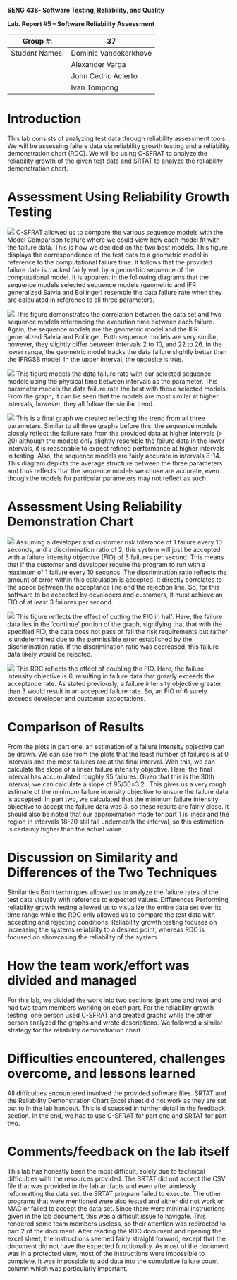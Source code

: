 **SENG 438- Software Testing, Reliability, and Quality**

**Lab. Report \#5 – Software Reliability Assessment**

| Group \#:       | 37                     |
|-----------------|---                     |
| Student Names:  | Dominic Vandekerkhove  |
|                 | Alexander Varga        |
|                 | John Cedric Acierto    |
|                 | Ivan Tompong           |

# Introduction
This lab consists of analyzing test data through reliability assessment tools. We will be assessing failure data via reliability growth testing and a reliability demonstration chart (RDC). We will be using C-SFRAT to analyze the reliability growth of the given test data and SRTAT to analyze the reliability demonstration chart. 
# 

# Assessment Using Reliability Growth Testing 
![](./media/RGT1.png)
C-SFRAT allowed us to compare the various sequence models with the Model Comparison feature where we could view how each model fit with the failure data. This is how we decided on the two best models. This figure displays the correspondence of the test data to a geometric model in reference to the computational failure time. It follows that the provided failure data is tracked fairly well by a geometric sequence of the computational model. It is apparent in the following diagrams that the sequence models selected sequence models (geometric and IFR generalized Salvia and Bollinger) resemble the data failure rate when they are calculated in reference to all three parameters. 

![](./media/RGT2.png)
This figure demonstrates the correlation between the data set and two sequence models referencing the execution time between each failure. Again, the sequence models are the geometric model and the IFR generalized Salvia and Bollinger. Both sequence models are very similar, however, they slightly differ between intervals 2 to 10, and 22 to 26. In the lower range, the geometric model tracks the data failure slightly better than the IFRGSB model. In the upper interval, the opposite is true. 

![](./media/RGT3.png)
This figure models the data failure rate with our selected sequence models using the physical time between intervals as the parameter. This parameter models the data failure rate the best with these selected models. From the graph, it can be seen that the models are most similar at higher intervals, however, they all follow the similar trend. 

![](./media/RGT4.png)
This is a final graph we created reflecting the trend from all three parameters. Similar to all three graphs before this, the sequence models closely reflect the failure rate from the provided data at higher intervals (> 20) although the models only slightly resemble the failure data in the lower intervals, it is reasonable to expect refined performance at higher intervals in testing. Also, the sequence models are fairly accurate in intervals 8-14. This diagram depicts the average structure between the three parameters and thus reflects that the sequence models we chose are accurate, even though the models for particular parameters may not reflect as such.
# Assessment Using Reliability Demonstration Chart 
![](./media/RDC1.png)
Assuming a developer and customer risk tolerance of 1 failure every 10 seconds, and a discrimination ratio of 2, this system will just be accepted with a failure intensity objective (FIO) of 3 failures per second. This means that if the customer and developer require the program to run with a maximum of 1 failure every 10 seconds. The discrimination ratio reflects the amount of error within this calculation is accepted. It directly correlates to the space between the acceptance line and the rejection line. So, for this software to be accepted by developers and customers, it must achieve an FIO of at least 3 failures per second. 

![](./media/RDC2.png)
This figure reflects the effect of cutting the FIO in half. Here, the failure data lies in the ‘continue’ portion of the graph, signifying that that with the specified FIO, the data does not pass or fail the risk requirements but rather is undetermined due to the permissible error established by the discrimination ratio. If the discrimination ratio was decreased, this failure data likely would be rejected.

![](./media/RDC3.png)
This RDC reflects the effect of doubling the FIO. Here, the failure intensity objective is 6, resulting in failure data that greatly exceeds the acceptance rate. As stated previously, a failure intensity objective greater than 3 would result in an accepted failure rate. So, an FIO of 6 surely exceeds developer and customer expectations. 
# 

# Comparison of Results
From the plots in part one, an estimation of a failure intensity objective can be drawn. We can see from the plots that the least number of failures is at 0 intervals and the most failures are at the final interval. With this, we can calculate the slope of a linear failure intensity objective. Here, the final interval has accumulated roughly 95 failures. Given that this is the 30th interval, we can calculate a slope of 95/30=3.2 . This gives us a very rough estimate of the minimum failure intensity objective to ensure the failure data is accepted. In part two, we calculated that the minimum failure intensity objective to accept the failure data was 3, so these results are fairly close. It should also be noted that our approximation made for part 1 is linear and the region in intervals 18-20 still fall underneath the interval, so this estimation is certainly higher than the actual value. 
# Discussion on Similarity and Differences of the Two Techniques
Similarities
Both techniques allowed us to analyze the failure rates of the test data visually with reference to expected values. 
Differences
Performing reliability growth testing allowed us to visualize the entire data set over its time range while the RDC only allowed us to compare the test data with accepting and rejecting conditions.
Reliability growth testing focuses on increasing the systems reliability to a desired point, whereas RDC is focused on showcasing the reliability of the system

# How the team work/effort was divided and managed
For this lab, we divided the work into two sections (part one and two) and had two team members working on each part. For the reliability growth testing, one person used C-SFRAT and created graphs while the other person analyzed the graphs and wrote descriptions. We followed a similar strategy for the reliability demonstration chart.
# 

# Difficulties encountered, challenges overcome, and lessons learned
All difficulties encountered involved the provided software files. SRTAT and the Reliability Demonstration Chart Excel sheet did not work as they are set out to in the lab handout. This is discussed in further detail in the feedback section. In the end, we had to use C-SFRAT for part one and SRTAT for part two.
# Comments/feedback on the lab itself
This lab has honestly been the most difficult, solely due to technical difficulties with the resources provided. The SRTAT did not accept the CSV file that was provided in the lab artifacts and even after aimlessly reformatting the data set, the SRTAT program failed to execute. The other programs that were mentioned were also tested and either did not work on MAC or failed to accept the data set. Since there were minimal instructions given in the lab document, this was a difficult issue to navigate. This rendered some team members useless, so their attention was redirected to part 2 of the document. After reading the RDC document and opening the excel sheet, the instructions seemed fairly straight forward, except that the document did not have the expected functionality. As most of the document was in a protected view, most of the instructions were impossible to complete. It was impossible to add data into the cumulative failure count column which was particularly important.
